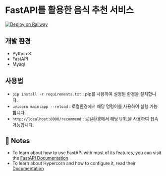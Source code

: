# FastAPI를 활용한 음식 추천 서비스
[![Deploy on Railway](https://railway.app/button.svg)](https://railway.app/template/-NvLj4?referralCode=CRJ8FE)

## 개발 환경
- Python 3
- FastAPI
- Mysql

## 사용법
- `pip install -r requirements.txt` : pip를 사용하여 설정된 환경을 설치합니다. 
- `uvicorn main:app --reload` : 로컬환경에서 해당 명령어를 사용하여 실행 가능합니다.
- `http://localhost:8000/recommend` : 로컬환경에서 해당 URL을 사용하여 접속 가능합니다.

## 📝 Notes

- To learn about how to use FastAPI with most of its features, you can visit the [FastAPI Documentation](https://fastapi.tiangolo.com/tutorial/)
- To learn about Hypercorn and how to configure it, read their [Documentation](https://hypercorn.readthedocs.io/)

